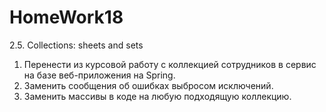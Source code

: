 # HomeWork18
2.5. Collections: sheets and sets
1. Перенести из курсовой работу с коллекцией сотрудников в сервис на базе веб-приложения на Spring. 
2. Заменить сообщения об ошибках выбросом исключений.  
3. Заменить массивы в коде на любую подходящую коллекцию.
